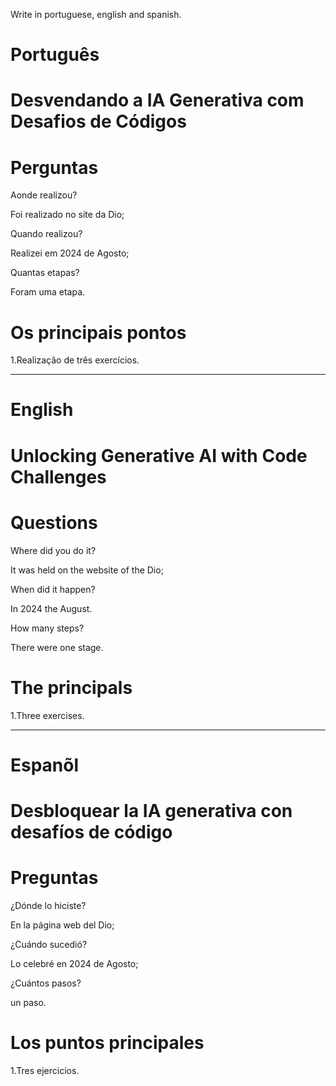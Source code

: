 Write in portuguese, english and spanish.

#  Português

#  Desvendando a IA Generativa com Desafios de Códigos


# Perguntas

Aonde realizou?

Foi realizado no site da Dio;

Quando realizou?

Realizei em 2024 de Agosto;

Quantas etapas?

Foram uma etapa.

# Os principais pontos

1.Realização de  três exercícios.

--------------------------------------------------------------------------------------------------------------------------------

# English

#  Unlocking Generative AI with Code Challenges

# Questions

Where did you do it?

It was held on the website of the Dio; 

When did it happen?

In 2024 the August.

How many steps?

There were one stage.

# The principals

1.Three exercises.


--------------------------------------------------------------------------------------------------------------------------------

# Espanõl 


#  Desbloquear la IA generativa con desafíos de código

# Preguntas

¿Dónde lo hiciste?

En la página web del Dio;

¿Cuándo sucedió?

Lo celebré en 2024 de Agosto;

¿Cuántos pasos?

un paso.

# Los puntos principales

1.Tres ejercicios.
